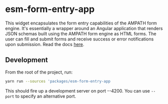 # esm-form-entry-app

This widget encapsulates the form entry capabilities of the AMPATH form engine. It's essentially a wrapper around an Angular application that renders JSON schemas built using the AMPATH form engine as HTML forms. The user can fill and submit forms and receive success or error notifications upon submission. Read the docs [here](https://ampath-forms.vercel.app). 

## Development

From the root of the project, run:

```bash
yarn run --sources 'packages/esm-form-entry-app
```

This should fire up a development server on port --4200. You can use `--port` to specify an alternative port.